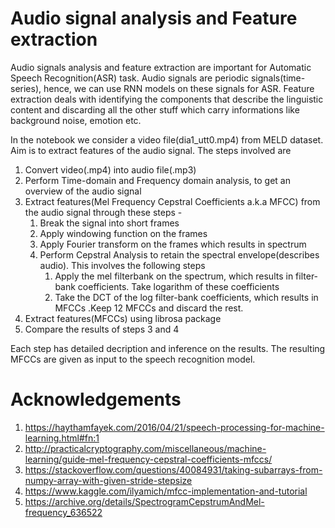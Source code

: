 # Audio signal analysis and Feature extraction
Audio signals analysis and feature extraction are important for Automatic Speech Recognition(ASR) task. Audio signals are periodic signals(time-series), hence, we can use RNN models on these signals for ASR. Feature extraction deals with identifying the components that describe the linguistic content and discarding all the other stuff which carry informations like background noise, emotion etc. 

In the notebook we consider a video file(dia1_utt0.mp4) from MELD dataset. Aim is to extract features of the audio signal. The steps involved are
1. Convert video(.mp4) into audio file(.mp3)
2. Perform Time-domain and Frequency domain analysis, to get an overview of the audio signal
3. Extract features(Mel Frequency Cepstral Coefficients a.k.a MFCC) from the audio signal through these steps - 
    1. Break the signal into short frames
    2. Apply windowing function on the frames
    3. Apply Fourier transform on the frames which results in spectrum
    4. Perform Cepstral Analysis to retain the spectral envelope(describes audio). This involves the following steps
       1. Apply the mel filterbank on the spectrum, which results in filter-bank coefficients. Take logarithm of these coefficients 
       2. Take the DCT of the log filter-bank coefficients, which results in MFCCs .Keep 12 MFCCs and discard the rest.
4. Extract features(MFCCs) using librosa package
5. Compare the results of steps 3 and 4

Each step has detailed decription and inference on the results. The resulting MFCCs are given as input to the speech recognition model.

# Acknowledgements
1. https://haythamfayek.com/2016/04/21/speech-processing-for-machine-learning.html#fn:1
2. http://practicalcryptography.com/miscellaneous/machine-learning/guide-mel-frequency-cepstral-coefficients-mfccs/
3. https://stackoverflow.com/questions/40084931/taking-subarrays-from-numpy-array-with-given-stride-stepsize
4. https://www.kaggle.com/ilyamich/mfcc-implementation-and-tutorial
5. https://archive.org/details/SpectrogramCepstrumAndMel-frequency_636522


